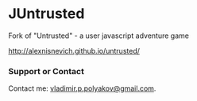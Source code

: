 JUntrusted
=====

Fork of "Untrusted" - a user javascript adventure game

http://alexnisnevich.github.io/untrusted/

### Support or Contact
Contact me: vladimir.p.polyakov@gmail.com.
